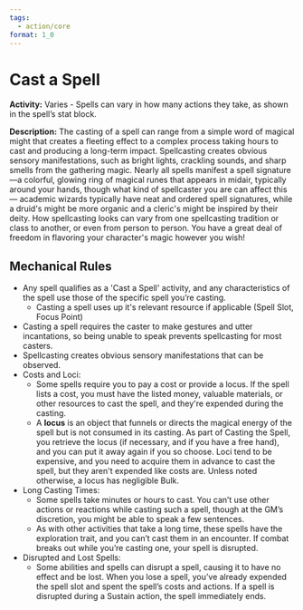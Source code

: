 ```yaml
---
tags:
  - action/core
format: 1_0
---
```

# Cast a Spell [](#Actions "Varies")

**Activity:** Varies - Spells can vary in how many actions they take, as shown in the spell’s stat block.

**Description:** The casting of a spell can range from a simple word of magical might that creates a fleeting effect to a complex process taking hours to cast and producing a long-term impact. Spellcasting creates obvious sensory manifestations, such as bright lights, crackling sounds, and sharp smells from the gathering magic. Nearly all spells manifest a spell signature—a colorful, glowing ring of magical runes that appears in midair, typically around your hands, though what kind of spellcaster you are can affect this— academic wizards typically have neat and ordered spell signatures, while a druid's might be more organic and a cleric's might be inspired by their deity. How spellcasting looks can vary from one spellcasting tradition or class to another, or even from person to person. You have a great deal of freedom in flavoring your character's magic however you wish! 

## Mechanical Rules

- Any spell qualifies as a 'Cast a Spell' activity, and any characteristics of the spell use those of the specific spell you’re casting. 
	- Casting a spell uses up it's relevant resource if applicable (Spell Slot, Focus Point)
- Casting a spell requires the caster to make gestures and utter incantations, so being unable to speak prevents spellcasting for most casters.
-  Spellcasting creates obvious sensory manifestations that can be observed.
- Costs and Loci:
	- Some spells require you to pay a cost or provide a locus. If the spell lists a cost, you must have the listed money, valuable materials, or other resources to cast the spell, and they're expended during the casting.  
	- A **locus** is an object that funnels or directs the magical energy of the spell but is not consumed in its casting. As part of Casting the Spell, you retrieve the locus (if necessary, and if you have a free hand), and you can put it away again if you so choose. Loci tend to be expensive, and you need to acquire them in advance to cast the spell, but they aren't expended like costs are. Unless noted otherwise, a locus has negligible Bulk. 
- Long Casting Times:
	- Some spells take minutes or hours to cast. You can’t use other actions or reactions while casting such a spell, though at the GM’s discretion, you might be able to speak a few sentences.
	- As with other activities that take a long time, these spells have the exploration trait, and you can’t cast them in an encounter. If combat breaks out while you’re casting one, your spell is disrupted. 
- Disrupted and Lost Spells:
	- Some abilities and spells can disrupt a spell, causing it to have no effect and be lost. When you lose a spell, you’ve already expended the spell slot and spent the spell’s costs and actions. If a spell is disrupted during a Sustain action, the spell immediately ends. 